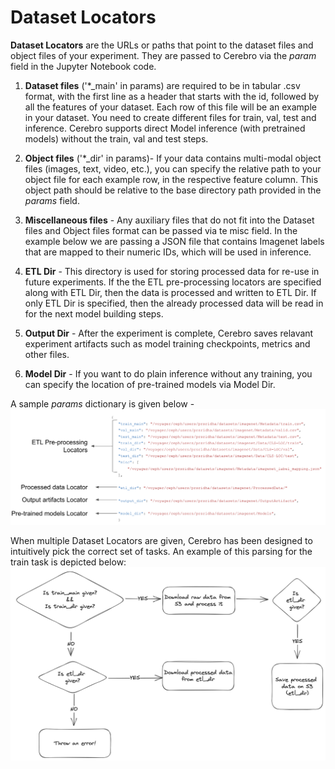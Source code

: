 <h1>Dataset Locators</h1>

<b>Dataset Locators</b> are the URLs or paths that point to the dataset files and object files of your experiment. They are passed to Cerebro via the <i>param</i> field in the Jupyter Notebook code.

1. <b>Dataset files</b> ('*_main' in params) are required to be in tabular .csv format, with the first line as a header that starts with the id, followed by all the features of your dataset. Each row of this file will be an example in your dataset. You need to create different files for train, val, test and inference. Cerebro supports direct Model inference (with pretrained models) without the train, val and test steps.


2. <b>Object files</b> ('*_dir' in params)- 
If your data contains multi-modal object files (images, text, video, etc.), you can specify the relative path to your object file for each example row, in the respective feature column. This object path should be relative to the base directory path provided in the <i>params</i> field.


3. <b>Miscellaneous files</b> - Any auxiliary files that do not fit into the Dataset files and Object files format can be passed via te misc field. In the example below we are passing a JSON file that contains Imagenet labels that are mapped to their numeric IDs, which will be used in inference.


4. <b>ETL Dir</b> -  This directory is used for storing processed data for re-use in future experiments. If the the ETL pre-processing locators are specified along with ETL Dir, then the data is processed and written to ETL Dir. If only ETL Dir is specified, then the already processed data will be read in for the next model building steps.  


5. <b>Output Dir</b> - After the experiment is complete, Cerebro saves relavant experiment artifacts such as model training checkpoints, metrics and other files.


6. <b>Model Dir</b> - If you want to do plain inference without any training, you can specify the location of pre-trained models via Model Dir. 


A sample <i>params</i> dictionary is given below - 
![Sample Params](img/sample_params.png)

When multiple Dataset Locators are given, Cerebro has been designed to intuitively pick the correct set of tasks. An example of this parsing for the train task is depicted below:
![Sample Params](img/dataset_locators_flow.png)

